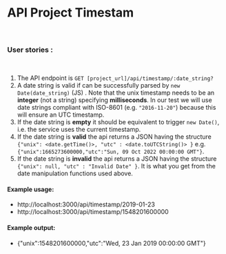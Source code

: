 # API Project Timestam
​
### User stories :
​
1. The API endpoint is `GET [project_url]/api/timestamp/:date_string?`
2. A date string is valid if can be successfully parsed by `new Date(date_string)` (JS) . Note that the unix timestamp needs to be an **integer** (not a string) specifying **milliseconds**. In our test we will use date strings compliant with ISO-8601 (e.g. `"2016-11-20"`) because this will ensure an UTC timestamp.
3. If the date string is **empty** it should be equivalent to trigger `new Date()`, i.e. the service uses the current timestamp.
4. If the date string is **valid** the api returns a JSON having the structure 
`{"unix": <date.getTime()>, "utc" : <date.toUTCString()> }`
e.g. `{"unix":1665273600000,"utc":"Sun, 09 Oct 2022 00:00:00 GMT"}`.
5. If the date string is **invalid** the api returns a JSON having the structure `{"unix": null, "utc" : "Invalid Date" }`. It is what you get from the date manipulation functions used above.
​
#### Example usage:
* http://localhost:3000/api/timestamp/2019-01-23
* http://localhost:3000/api/timestamp/1548201600000
​
#### Example output:
* {"unix":1548201600000,"utc":"Wed, 23 Jan 2019 00:00:00 GMT"}
​
